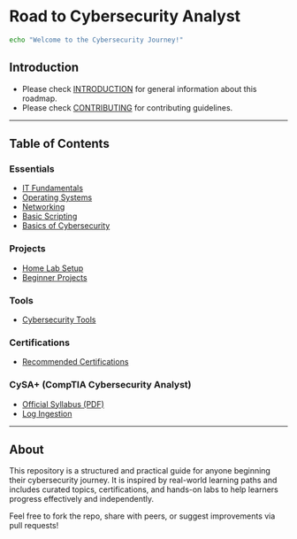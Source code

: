 # Road to Cybersecurity Analyst

```bash
echo "Welcome to the Cybersecurity Journey!"
```

## Introduction

* Please check [INTRODUCTION](INTRODUCTION.md) for general information about this roadmap.
* Please check [CONTRIBUTING](CONTRIBUTION.md) for contributing guidelines.

---

## Table of Contents

### Essentials

* [IT Fundamentals](essentials/IT-Fundamentals.md)
* [Operating Systems](essentials/operating-systems.md)
* [Networking](essentials/networking.md)
* [Basic Scripting](essentials/basic-scripting.md)
* [Basics of Cybersecurity](essentials/basics-of-cybersecurity.md)

### Projects

* [Home Lab Setup](projects/home-lab-setup.md)
* [Beginner Projects](projects/beginner-projects.md)

### Tools

* [Cybersecurity Tools](tools/cybersecurity-tools.md)

### Certifications

* [Recommended Certifications](certifications/recommended-certifications.md)

### CySA+ (CompTIA Cybersecurity Analyst)

* [Official Syllabus (PDF)](Certs/CySA+/syllabus.pdf)
* [Log Ingestion](Certs/CySA+/LogIngestion.md)


---


## About

This repository is a structured and practical guide for anyone beginning their cybersecurity journey. It is inspired by real-world learning paths and includes curated topics, certifications, and hands-on labs to help learners progress effectively and independently.

Feel free to fork the repo, share with peers, or suggest improvements via pull requests!
